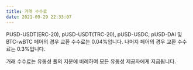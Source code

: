 ```yaml
---
title: 거래 수수료
date: 2021-09-29 22:33:07
---
```


PUSD-USDT(ERC-20), pUSD-USDT(TRC-20), pUSD-USDC, pUSD-DAI 및 BTC-wBTC 페어의 경우 교환 수수료는 0.04%입니다. 나머지 페어의 경우 교환 수수료는 0.3%입니다.

거래 수수료는 유동성 풀의 지분에 비례하여 모든 유동성 제공자에게 지급됩니다.